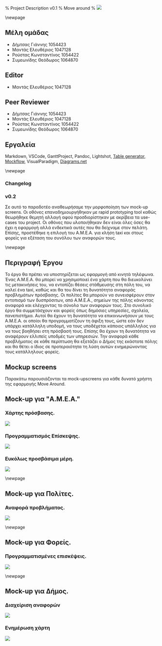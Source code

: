 % Project Description v0.1
% Move around
% ![](images/Logo.jpg)

\newpage

## Μέλη ομάδας
* Δήμτσας Γιάννης 1054423
* Μαντάς Ελευθέριος 1047128
* Ρούστας Κωνσταντίνος 1054422
* Συμεωνίδης Θεόδωρος 1064870

## Editor
* Μαντάς Ελευθέριος 1047128

## Peer Reviewer
* Δήμτσας Γιάννης 1054423
* Μαντάς Ελευθέριος 1047128
* Ρούστας Κωνσταντίνος 1054422
* Συμεωνίδης Θεόδωρος 1064870

## Εργαλεία
Markdown, VSCode, GanttProject, Pandoc, Lightshot, [Table generator](https://www.tablesgenerator.com/), [Mockflow](https://www.mockflow.com/), VisualParadigm, [Diagrams.net](https://app.diagrams.net/)

\newpage

### Changelog 
### v0.2

Σε αυτό το παραδοτέο αναθεωρήσαμε την μορφοποίηση των mock-up screens. Οι οθόνες επαναδημιουργήθηκαν με rapid prototyping tool καθώς θεωρήθηκε θεμητή αλλαγή αφού προσδιορίστηκαν με ακρίβεια τα use-cases του project. Οι οθόνες που υλοποιήθηκαν δεν είναι όλες όσες θα έχει η εφαρμογή αλλά ενδεκτικά αυτές που θα δείχναμε στον πελάτη.
Επίσης, προστέθηκε η επιλογή του Α.Μ.Ε.Α. για κλήση taxi και στους φορείς για εξέταση του συνόλου των αναφορών τους.

\newpage

## Περιγραφή Έργου
Το έργο θα πρέπει να υποστηρίζεται ως εφαρμογή από κινητά τηλέφωνα. Ένας Α.Μ.Ε.Α. θα μπορεί να χρησιμοποιεί ένα χάρτη που θα διευκολύνει τις μετακινήσεις του, να εντοπίζει θέσεις στάθμευσης στη πόλη του, να καλεί ένα taxi, καθώς και θα του δίνει τη δυνατότητα αναφοράς προβλημάτων πρόσβασης. 
Οι πολίτες θα μπορούν να συνεισφέρουν στον εντοπισμό των δυσπρόσιτων, από Α.Μ.Ε.Α., σημείων της πόλης κάνοντας αναφορά και ελέγχοντας το σύνολο των αναφορών τους. 
Στο συνολικό έργο θα συμμετάσχουν και φορείς όπως δημόσιες υπηρεσίες, σχολεία, πανεπιστήμια. Αυτοί θα έχουν τη δυνατότητα να επικοινωνήσουν με τους Α.Μ.Ε.Α. οι οποίοι θα προγραμματίζουν τη άφιξη τους, ώστε εάν δεν υπάρχει κατάλληλη υποδομή, να τους υποδέχεται κάποιος υπάλληλος για να τους βοηθήσει στη πρόσβασή τους. Επίσης θα έχουν τη δυνατότητα να αναφέρουν ελλιπείς υποδμές των υπηρεσιών.
Την αναφορά κάθε προβλήματος σε κάθε περίπτωση θα εξετάζει ο Δήμος της εκάστοτε πόλης και θα θέτει ο ίδιος σε προτεραιότητα τη λύση αυτών ενημερώνοντας τους κατάλληλους φορείς.

## Mockup screens
Παρακάτω παρουσιάζονται τα mock-upscreens για κάθε δυνατό χρήστη της εφαρμογής Move Around.

## Mock-up για "A.M.E.A."
### Χάρτης πρόσβασης.

![](images/Project-description-AMEA1.png)

### Προγραμματισμός Επίσκεψης.

![](images/Project-description-AMEA2.png)

### Ευκόλως προσβάσιμα μέρη.

![](images/Project-description-AMEA3.png)

\newpage

## Mock-up για Πολίτες.
### Αναφορά προβλήματος.

![](images/Project-description-Politis.png)

\newpage

## Mock-up για Φορείς.
### Προγραμματισμένες επισκέψεις.

![](images/Project-description-Foreas.png)

\newpage

## Mock-up για Δήμος.
### Διαχείριση αναφορών

![](images/Project-description-Dimos1.png)

### Ενημέρωση χάρτη

![](images/Project-description-Dimos2.png)
